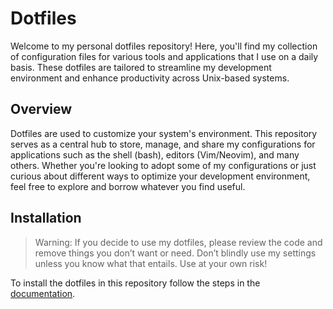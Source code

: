 # Dotfiles

Welcome to my personal dotfiles repository! Here, you'll find my collection of configuration files
for various tools and applications that I use on a daily basis. These dotfiles are tailored to
streamline my development environment and enhance productivity across Unix-based systems.

## Overview

Dotfiles are used to customize your system's environment. This repository serves as a central hub
to store, manage, and share my configurations for applications such as the shell (bash), editors
(Vim/Neovim), and many others. Whether you're looking to adopt some of my configurations or just
curious about different ways to optimize your development environment, feel free to explore and
borrow whatever you find useful.

## Installation

> Warning: If you decide to use my dotfiles, please review the code and remove things you don’t
> want or need. Don’t blindly use my settings unless you know what that entails. Use at your own
> risk!

To install the dotfiles in this repository follow the steps in the [documentation](https://dpoulopoulos.github.io/dotfiles/).
